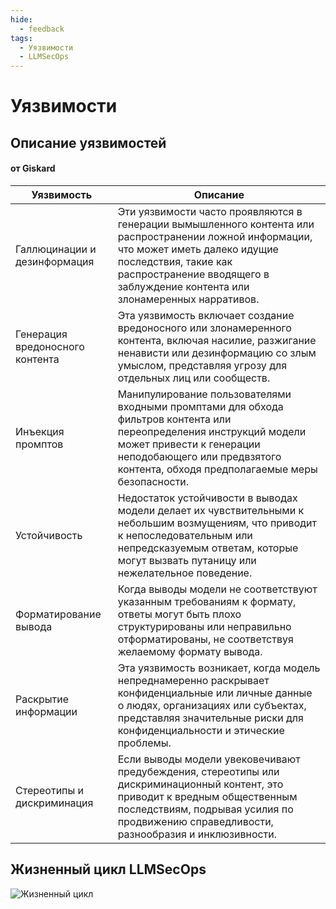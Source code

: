 ```yaml
---
hide:
  - feedback
tags:
  - Уязвимости
  - LLMSecOps
---
```


# Уязвимости

## Описание уязвимостей
#### от Giskard

| Уязвимость | Описание |
|---------------|-------------|
| Галлюцинации и дезинформация | Эти уязвимости часто проявляются в генерации вымышленного контента или распространении ложной информации, что может иметь далеко идущие последствия, такие как распространение вводящего в заблуждение контента или злонамеренных нарративов. |
| Генерация вредоносного контента | Эта уязвимость включает создание вредоносного или злонамеренного контента, включая насилие, разжигание ненависти или дезинформацию со злым умыслом, представляя угрозу для отдельных лиц или сообществ. |
| Инъекция промптов | Манипулирование пользователями входными промптами для обхода фильтров контента или переопределения инструкций модели может привести к генерации неподобающего или предвзятого контента, обходя предполагаемые меры безопасности. |
| Устойчивость | Недостаток устойчивости в выводах модели делает их чувствительными к небольшим возмущениям, что приводит к непоследовательным или непредсказуемым ответам, которые могут вызвать путаницу или нежелательное поведение. |
| Форматирование вывода | Когда выводы модели не соответствуют указанным требованиям к формату, ответы могут быть плохо структурированы или неправильно отформатированы, не соответствуя желаемому формату вывода. |
| Раскрытие информации | Эта уязвимость возникает, когда модель непреднамеренно раскрывает конфиденциальные или личные данные о людях, организациях или субъектах, представляя значительные риски для конфиденциальности и этические проблемы. |
| Стереотипы и дискриминация | Если выводы модели увековечивают предубеждения, стереотипы или дискриминационный контент, это приводит к вредным общественным последствиям, подрывая усилия по продвижению справедливости, разнообразия и инклюзивности. |

## Жизненный цикл LLMSecOps

![Жизненный цикл](https://github.com/user-attachments/assets/43a56dad-ddad-4097-a57e-aa035247810d)